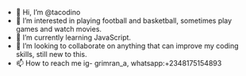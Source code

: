 - 👋 Hi, I’m @tacodino
- 👀 I’m interested in playing football and basketball, sometimes play games and watch movies.
- 🌱 I’m currently learning JavaScript.
- 💞️ I’m looking to collaborate on anything that can improve my coding skills, still new to this.
- 📫 How to reach me ig- grimran_a, whatsapp:+2348175154893

<!---
tacodino/tacodino is a ✨ special ✨ repository because its `README.md` (this file) appears on your GitHub profile.
You can click the Preview link to take a look at your changes.
--->
